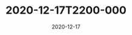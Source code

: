 ---
date: 2020-12-17
title: 2020-12-17T2200-000
hero: 2020/2020-12-17T2200-000.jpeg

# briefly describe the image…
alt: ''

# insert the closed caption text after the three-dash break…
# (include line-breaks, punctuation, and capitalization)
---